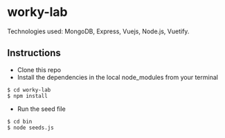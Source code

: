 # worky-lab

Technologies used: MongoDB, Express, Vuejs, Node.js, Vuetify.

## Instructions

- Clone this repo
- Install the dependencies in the local node_modules from your terminal
```
$ cd worky-lab
$ npm install
```
- Run the seed file
```
$ cd bin
$ node seeds.js
```
